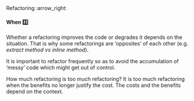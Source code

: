 <link rel="stylesheet" href="{{baseUrl}}/css/textbook.css">

<div class="website-content">

<div id="path">Refactoring :arrow_right: </div>

<div id="title">

#### When :three:

</div>

<div id="body">

Whether a refactoring improves the code or degrades it depends on the situation.  That is why some refactorings are ‘opposites’ of each other (e.g. _extract method vs inline method_).

It is important to refactor frequently so as to avoid the accumulation of ‘messy’ code which might get out of control.

How much refactoring is too much refactoring? It is too much refactoring when the benefits no longer justify the cost. The costs and the benefits depend on the context.

</div>

</div>
